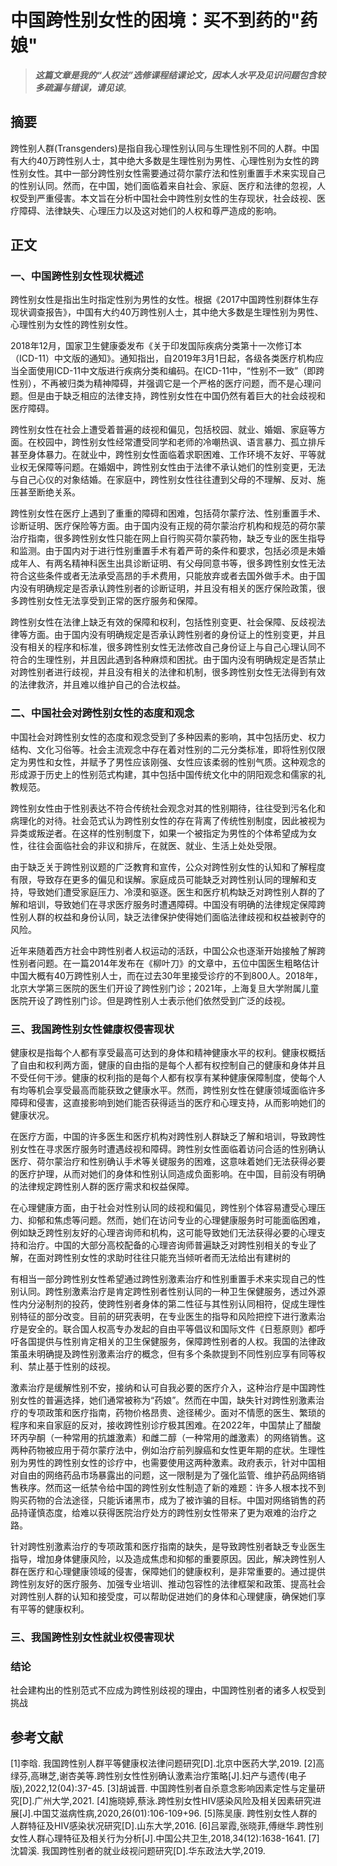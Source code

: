 # 中国跨性别女性的困境：买不到药的"药娘"

> ***这篇文章是我的“人权法”选修课程结课论文，因本人水平及见识问题包含较多疏漏与错误，请见谅***。

## 摘要
跨性别人群(Transgenders)是指自我心理性别认同与生理性别不同的人群。中国有大约40万跨性别人士，其中绝大多数是生理性别为男性、心理性别为女性的跨性别女性。其中一部分跨性别女性需要通过荷尔蒙疗法和性别重置手术来实现自己的性别认同。然而，在中国，她们面临着来自社会、家庭、医疗和法律的忽视，人权受到严重侵害。本文旨在分析中国社会中跨性别女性的生存现状，社会歧视、医疗障碍、法律缺失、心理压力以及这对她们的人权和尊严造成的影响。

## 正文
### 一、中国跨性别女性现状概述
跨性别女性是指出生时指定性别为男性的女性。根据《2017中国跨性别群体生存现状调查报告》，中国有大约40万跨性别人士，其中绝大多数是生理性别为男性、心理性别为女性的跨性别女性。

2018年12月，国家卫生健康委发布《关于印发国际疾病分类第十一次修订本（ICD-11）中文版的通知》。通知指出，自2019年3月1日起，各级各类医疗机构应当全面使用ICD-11中文版进行疾病分类和编码。在ICD-11中，“性别不一致”（即跨性别），不再被归类为精神障碍，并强调它是一个严格的医疗问题，而不是心理问题。但是由于缺乏相应的法律支持，跨性别女性在中国仍然有着巨大的社会歧视和医疗障碍。

跨性别女性在社会上遭受着普遍的歧视和偏见，包括校园、就业、婚姻、家庭等方面。在校园中，跨性别女性经常遭受同学和老师的冷嘲热讽、语言暴力、孤立排斥甚至身体暴力。在就业中，跨性别女性面临着求职困难、工作环境不友好、平等就业权无保障等问题。在婚姻中，跨性别女性由于法律不承认她们的性别变更，无法与自己心仪的对象结婚。在家庭中，跨性别女性往往遭到父母的不理解、反对、施压甚至断绝关系。

跨性别女性在医疗上遇到了重重的障碍和困难，包括荷尔蒙疗法、性别重置手术、诊断证明、医疗保险等方面。由于国内没有正规的荷尔蒙治疗机构和规范的荷尔蒙治疗指南，很多跨性别女性只能在网上自行购买荷尔蒙药物，缺乏专业的医生指导和监测。由于国内对于进行性别重置手术有着严苛的条件和要求，包括必须是未婚成年人、有两名精神科医生出具诊断证明、有父母同意书等，很多跨性别女性无法符合这些条件或者无法承受高昂的手术费用，只能放弃或者去国外做手术。由于国内没有明确规定是否承认跨性别者的诊断证明，并且没有相关的医疗保险政策，很多跨性别女性无法享受到正常的医疗服务和保障。

跨性别女性在法律上缺乏有效的保障和权利，包括性别变更、社会保障、反歧视法律等方面。由于国内没有明确规定是否承认跨性别者的身份证上的性别变更，并且没有相关的程序和标准，很多跨性别女性无法修改自己身份证上与自己心理认同不符合的生理性别，并且因此遇到各种麻烦和困扰。由于国内没有明确规定是否禁止对跨性别者进行歧视，并且没有相关的法律和机制，很多跨性别女性无法得到有效的法律救济，并且难以维护自己的合法权益。

### 二、中国社会对跨性别女性的态度和观念
中国社会对跨性别女性的态度和观念受到了多种因素的影响，其中包括历史、权力结构、文化习俗等。社会主流观念中存在着对性别的二元分类标准，即将性别仅限定为男性和女性，并赋予了男性应该刚强、女性应该柔弱的性别气质。这种观念的形成源于历史上的性别范式构建，其中包括中国传统文化中的阴阳观念和儒家的礼教规范。

跨性别女性由于性别表达不符合传统社会观念对其的性别期待，往往受到污名化和病理化的对待。社会范式认为跨性别女性的存在背离了传统性别制度，因此被视为异类或叛逆者。在这样的性别制度下，如果一个被指定为男性的个体希望成为女性，往往会面临社会的非议和排斥，在就医、就业、生活上处处受限。

由于缺乏关于跨性别议题的广泛教育和宣传，公众对跨性别女性的认知和了解程度有限，导致存在更多的偏见和误解。家庭成员可能缺乏对跨性别认同的理解和支持，导致她们遭受家庭压力、冷漠和驱逐。医生和医疗机构缺乏对跨性别人群的了解和培训，导致她们在寻求医疗服务时遭遇障碍。中国没有明确的法律规定保障跨性别人群的权益和身份认同，缺乏法律保护使得她们面临法律歧视和权益被剥夺的风险。

近年来随着西方社会中跨性别者人权运动的活跃，中国公众也逐渐开始接触了解跨性别者问题。在一篇2014年发布在《柳叶刀》的文章中，五位中国医生粗略估计中国大概有40万跨性别人士，而在过去30年里接受诊疗的不到800人。2018年，北京大学第三医院的医生们开设了跨性别门诊；2021年，上海复旦大学附属儿童医院开设了跨性别门诊。但是跨性别人士表示他们依然受到广泛的歧视。

### 三、我国跨性别女性健康权侵害现状
健康权是指每个人都有享受最高可达到的身体和精神健康水平的权利。健康权概括了自由和权利两方面，健康的自由指的是每个人都有权控制自己的健康和身体并且不受任何干涉。健康的权利指的是每个人都有权享有某种健康保障制度，使每个人有均等机会享受最高而能获致之健康水平。然而，跨性别女性在健康领域面临许多障碍和侵害，这直接影响到她们能否获得适当的医疗和心理支持，从而影响她们的健康状况。

在医疗方面，中国的许多医生和医疗机构对跨性别人群缺乏了解和培训，导致跨性别女性在寻求医疗服务时遭遇歧视和障碍。跨性别女性面临着访问合适的性别确认医疗、荷尔蒙治疗和性别确认手术等关键服务的困难，这意味着她们无法获得必要的医疗护理，从而对她们的身体和性别认同造成负面影响。在中国，目前没有明确的法律规定跨性别人群的医疗需求和权益保障。

在心理健康方面，由于社会对性别认同的歧视和偏见，跨性别个体容易遭受心理压力、抑郁和焦虑等问题。然而，她们在访问专业的心理健康服务时可能面临困难，例如缺乏跨性别友好的心理咨询师和机构，这可能导致她们无法获得必要的心理支持和治疗。中国的大部分高校配备的心理咨询师普遍缺乏对跨性别相关的专业了解，在面对跨性别女性的求助时往往只能充当倾听者而无法给出有建树的

有相当一部分跨性别女性希望通过跨性别激素治疗和性别重置手术来实现自己的性别认同。跨性别激素治疗是肯定跨性别者性别认同的一种卫生保健服务，透过外源性内分泌制剂的投药，使跨性别者身体的第二性征与其性别认同相符，促成生理性别特征的部分改变。目前的研究表明，在专业医生的指导和风险把控下进行激素治疗是安全的。联合国人权高专办发起的自由平等倡议和国际文件《日惹原则》都呼吁各国提供与性别肯定相关的卫生保健服务，保障跨性别者的人权。我国的法律政策虽未明确提及跨性别激素治疗的概念，但有多个条款提到不同性别应享有同等权利、禁止基于性别的歧视。

激素治疗是缓解性别不安，接纳和认可自我必要的医疗介入，这种治疗是中国跨性别女性的普遍选择，她们通常被称为“药娘”。然而在中国，缺失针对跨性别激素治疗的专项政策和医疗指南，药物价格昂贵、途径稀少。面对不情愿的医生、繁琐的程序和来自家庭的反对，接收跨性别诊疗极其困难。在2022年，中国禁止了醋酸环丙孕酮（一种常用的抗雄激素）和雌二醇（一种常用的雌激素）的网络销售。这两种药物被应用于荷尔蒙疗法中，例如治疗前列腺癌和女性更年期的症状。生理性别为男性的跨性别女性的诊疗中，也需要使用这两种激素。政府表示，针对中国相对自由的网络药品市场暴露出的问题，这一限制是为了强化监管、维护药品网络销售秩序。然而这一纸禁令给中国的跨性别女性制造了新的难题：许多人根本找不到购买药物的合法途径，只能诉诸黑市，成为了被诈骗的目标。中国对网络销售的药品持谨慎态度，给难以获得医院治疗处方的跨性别女性带来了更为艰难的治疗之路。

针对跨性别激素治疗的专项政策和医疗指南的缺失，是导致跨性别者缺乏专业医生指导，增加身体健康风险，以及造成焦虑和抑郁的重要原因。因此，解决跨性别人群在医疗和心理健康领域的侵害，保障她们的健康权利，是非常重要的。通过提供跨性别友好的医疗服务、加强专业培训、推动包容性的法律框架和政策、提高社会对跨性别人群的认知和接受度，可以帮助促进她们的身体和心理健康，确保她们享有平等的健康权利。

### 三、我国跨性别女性就业权侵害现状

### 结论 
社会建构出的性别范式不应成为跨性别歧视的理由，中国跨性别者的诸多人权受到挑战
## 参考文献

[1]李晗. 我国跨性别人群平等健康权法律问题研究[D].北京中医药大学,2019.
[2]高绿芬,高琳芝,谢杏美等.跨性别女性性别确认激素治疗策略[J].妇产与遗传(电子版),2022,12(04):37-45.
[3]胡诚晋. 中国跨性别者自杀意念影响因素定性与定量研究[D].广州大学,2021.
[4]施晓婷,蔡泳.跨性别女性HIV感染风险及相关因素研究进展[J].中国艾滋病性病,2020,26(01):106-109+96.
[5]陈吴康. 跨性别女性人群的人群特征及HIV感染状况研究[D].山东大学,2016.
[6]吕翠霞,张晓菲,傅继华.跨性别女性人群心理特征及相关行为分析[J].中国公共卫生,2018,34(12):1638-1641.
[7]沈碧溪. 我国跨性别者的就业歧视问题研究[D].华东政法大学,2019.